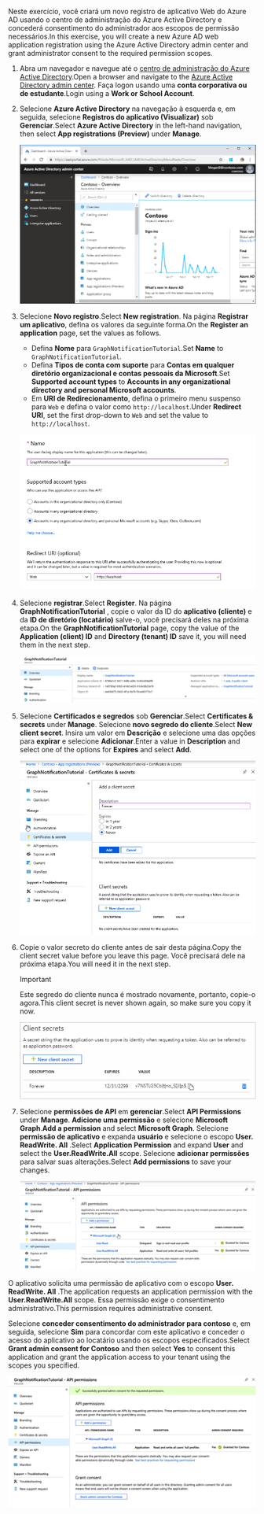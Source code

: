 <!-- markdownlint-disable MD002 MD041 -->

<span data-ttu-id="53ab2-101">Neste exercício, você criará um novo registro de aplicativo Web do Azure AD usando o centro de administração do Azure Active Directory e concederá consentimento do administrador aos escopos de permissão necessários.</span><span class="sxs-lookup"><span data-stu-id="53ab2-101">In this exercise, you will create a new Azure AD web application registration using the Azure Active Directory admin center and grant administrator consent to the required permission scopes.</span></span>

1. <span data-ttu-id="53ab2-102">Abra um navegador e navegue até o [centro de administração do Azure Active Directory](https://portal.azure.com).</span><span class="sxs-lookup"><span data-stu-id="53ab2-102">Open a browser and navigate to the [Azure Active Directory admin center](https://portal.azure.com).</span></span> <span data-ttu-id="53ab2-103">Faça logon usando uma **conta corporativa ou de estudante**.</span><span class="sxs-lookup"><span data-stu-id="53ab2-103">Login using a **Work or School Account**.</span></span>

1. <span data-ttu-id="53ab2-104">Selecione **Azure Active Directory** na navegação à esquerda e, em seguida, selecione **Registros do aplicativo (Visualizar)** sob **Gerenciar**.</span><span class="sxs-lookup"><span data-stu-id="53ab2-104">Select **Azure Active Directory** in the left-hand navigation, then select **App registrations (Preview)** under **Manage**.</span></span>

    ![<span data-ttu-id="53ab2-105">Uma captura de tela dos registros de aplicativo</span><span class="sxs-lookup"><span data-stu-id="53ab2-105">A screenshot of the App registrations</span></span> ](./images/01.png)

1. <span data-ttu-id="53ab2-106">Selecione **Novo registro**.</span><span class="sxs-lookup"><span data-stu-id="53ab2-106">Select **New registration**.</span></span> <span data-ttu-id="53ab2-107">Na página **Registrar um aplicativo**, defina os valores da seguinte forma.</span><span class="sxs-lookup"><span data-stu-id="53ab2-107">On the **Register an application** page, set the values as follows.</span></span>

    - <span data-ttu-id="53ab2-108">Defina **Nome** para `GraphNotificationTutorial`.</span><span class="sxs-lookup"><span data-stu-id="53ab2-108">Set **Name** to `GraphNotificationTutorial`.</span></span>
    - <span data-ttu-id="53ab2-109">Defina **Tipos de conta com suporte** para **Contas em qualquer diretório organizacional e contas pessoais da Microsoft**.</span><span class="sxs-lookup"><span data-stu-id="53ab2-109">Set **Supported account types** to **Accounts in any organizational directory and personal Microsoft accounts**.</span></span>
    - <span data-ttu-id="53ab2-110">Em **URI de Redirecionamento**, defina o primeiro menu suspenso para `Web` e defina o valor como `http://localhost`.</span><span class="sxs-lookup"><span data-stu-id="53ab2-110">Under **Redirect URI**, set the first drop-down to `Web` and set the value to `http://localhost`.</span></span>

    ![Uma captura de tela da página registrar um aplicativo](./images/02.png)

1. <span data-ttu-id="53ab2-112">Selecione **registrar**.</span><span class="sxs-lookup"><span data-stu-id="53ab2-112">Select **Register**.</span></span> <span data-ttu-id="53ab2-113">Na página **GraphNotificationTutorial** , copie o valor da ID do **aplicativo (cliente)** e da **ID de diretório (locatário)** salve-o, você precisará deles na próxima etapa.</span><span class="sxs-lookup"><span data-stu-id="53ab2-113">On the **GraphNotificationTutorial** page, copy the value of the **Application (client) ID** and **Directory (tenant) ID** save it, you will need them in the next step.</span></span>

    ![Uma captura de tela da ID do aplicativo do novo registro de aplicativo](./images/03.png)

1. <span data-ttu-id="53ab2-115">Selecione **Certificados e segredos** sob **Gerenciar**.</span><span class="sxs-lookup"><span data-stu-id="53ab2-115">Select **Certificates & secrets** under **Manage**.</span></span> <span data-ttu-id="53ab2-116">Selecione **novo segredo do cliente**.</span><span class="sxs-lookup"><span data-stu-id="53ab2-116">Select **New client secret**.</span></span> <span data-ttu-id="53ab2-117">Insira um valor em **Descrição** e selecione uma das opções para **expirar** e selecione **Adicionar**.</span><span class="sxs-lookup"><span data-stu-id="53ab2-117">Enter a value in **Description** and select one of the options for **Expires** and select **Add**.</span></span>

    ![Uma captura de tela da caixa de diálogo Adicionar um segredo do cliente](./images/04.png)

1. <span data-ttu-id="53ab2-119">Copie o valor secreto do cliente antes de sair desta página.</span><span class="sxs-lookup"><span data-stu-id="53ab2-119">Copy the client secret value before you leave this page.</span></span> <span data-ttu-id="53ab2-120">Você precisará dele na próxima etapa.</span><span class="sxs-lookup"><span data-stu-id="53ab2-120">You will need it in the next step.</span></span>

    > [!IMPORTANT]
    > <span data-ttu-id="53ab2-121">Este segredo do cliente nunca é mostrado novamente, portanto, copie-o agora.</span><span class="sxs-lookup"><span data-stu-id="53ab2-121">This client secret is never shown again, so make sure you copy it now.</span></span>

    ![Uma captura de tela do novo segredo do cliente recentemente adicionado](./images/05.png)

1. <span data-ttu-id="53ab2-123">Selecione **permissões de API** em **gerenciar**.</span><span class="sxs-lookup"><span data-stu-id="53ab2-123">Select **API Permissions** under **Manage**.</span></span> <span data-ttu-id="53ab2-124">**Adicione uma permissão** e selecione **Microsoft Graph**.</span><span class="sxs-lookup"><span data-stu-id="53ab2-124">**Add a permission** and select **Microsoft Graph**.</span></span> <span data-ttu-id="53ab2-125">Selecione **permissão de aplicativo** e expanda **usuário** e selecione o escopo **User. ReadWrite. All** .</span><span class="sxs-lookup"><span data-stu-id="53ab2-125">Select **Application Permission** and expand **User** and select the **User.ReadWrite.All** scope.</span></span> <span data-ttu-id="53ab2-126">Selecione **adicionar permissões** para salvar suas alterações.</span><span class="sxs-lookup"><span data-stu-id="53ab2-126">Select **Add permissions** to save your changes.</span></span>

    ![Uma captura de tela do novo segredo do cliente recentemente adicionado](./images/06.png)

<span data-ttu-id="53ab2-128">O aplicativo solicita uma permissão de aplicativo com o escopo **User. ReadWrite. All** .</span><span class="sxs-lookup"><span data-stu-id="53ab2-128">The application requests an application permission with the **User.ReadWrite.All** scope.</span></span> <span data-ttu-id="53ab2-129">Essa permissão exige o consentimento administrativo.</span><span class="sxs-lookup"><span data-stu-id="53ab2-129">This permission requires administrative consent.</span></span>

<span data-ttu-id="53ab2-130">Selecione **conceder consentimento do administrador para contoso** e, em seguida, selecione **Sim** para concordar com este aplicativo e conceder o acesso do aplicativo ao locatário usando os escopos especificados.</span><span class="sxs-lookup"><span data-stu-id="53ab2-130">Select **Grant admin consent for Contoso** and then select **Yes** to consent this application and grant the application access to your tenant using the scopes you specified.</span></span>

![Captura de tela de entrada](./images/07.png)
